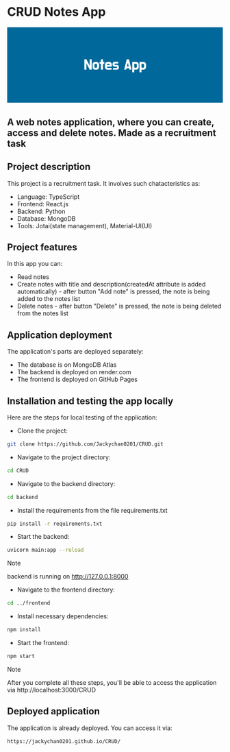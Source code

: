 # CRUD Notes App
![NotesAppLogo](/Docs/NotesApp.png)

## A web notes application, where you can create, access and delete notes. Made as a recruitment task

## Project description
This project is a recruitment task. It involves such chatacteristics as:
* Language:  TypeScript
* Frontend: React.js
* Backend: Python
* Database:  MongoDB
* Tools:  Jotai(state management),  Material-UI(UI)

## Project features
In this app you can:
* Read notes
* Create notes with title and description(createdAt attribute is added automatically) - after button "Add note" is pressed, the note is being added to the notes list
* Delete notes - after button "Delete" is pressed, the note is being deleted from the notes list

## Application deployment
The application's parts are deployed separately: 
- The database is on MongoDB Atlas 
- The backend is deployed on render.com 
- The frontend is deployed on GitHub Pages

## Installation and testing the app locally
Here are the steps for local testing of the application:
- Clone the project:
```bash
git clone https://github.com/Jackychan0201/CRUD.git
```
- Navigate to the project directory:
```bash
cd CRUD
```
- Navigate to the backend directory:
```bash
cd backend
```
- Install the requirements from the file requirements.txt
```bash
pip install -r requirements.txt
```
- Start the backend:
```bash
uvicorn main:app --reload
```
>[!NOTE]
>
>backend is running on http://127.0.0.1:8000
- Navigate to the frontend directory:
```bash
cd ../frontend
```
- Install necessary dependencies:
```bash
npm install
```
- Start the frontend:
```bash
npm start
```
>[!NOTE]
>
>After you complete all these steps, you'll be able to access the application via http://localhost:3000/CRUD

## Deployed application
The application is already deployed. You can access it via:
```bash
https://jackychan0201.github.io/CRUD/
```
